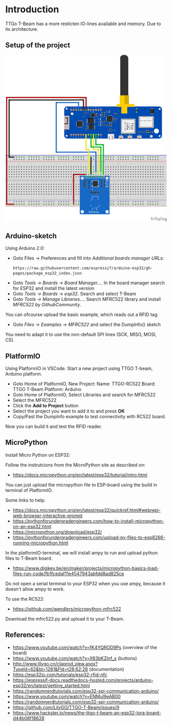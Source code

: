 Introduction
============

TTGo T-Beam has a more resticten IO-lines available and memory. Due to its architecture.

Setup of the project
--------------------

![Diagram](./TTGO-T-BEAM-RC522_bb.png)

Arduino-sketch
--------------

Using Arduino 2.0:

- Goto Files -> Preferences and fill into *Additional boards manager URLs*:
  ```
  https://raw.githubusercontent.com/espressif/arduino-esp32/gh-pages/package_esp32_index.json
  ```
- Goto *Tools -> Boards -> Board Manager...*. In the board manager search for ESP32 and install the latest version
- Goto *Tools -> Boards -> esp32*. Search and select T-Beam
- Goto *Tools -> Manage Libraries...*. Search MFRC522 library and install *MFRC522 by GithubCommunity*.

You can ofcourse upload the basic example, which reads out a RFID tag.

- Goto *Files -> Examples -> MFRC522* and select the DumpInfo() sketch

You need to adapt it to use the non-default SPI lines (SCK, MISO, MOSI, CS).

PlatformIO
----------

Using PlatformIO in VSCode. Start a new project using TTGO T-beam, Arduino platform.

- Goto Home of PlatformIO, New Project: 
  Name: TTGO-RC522
  Board: TTGO T-Beam
  Platform: Arduino
- Goto Home of PlatformIO, Select Libraries and search for MFRC522 
- Select the MFRC522
- Click the **Add to Project** button
- Select the project you want to add it to and press **OK**
- Copy/Past the DumpInfo example to test connectivity with RC522 board.

Now you can build it and test the RFID reader.

MicroPython
-----------

Install Micro Python on ESP32:

Follow the instrutcions from the MicroPython site as described on:
- https://docs.micropython.org/en/latest/esp32/tutorial/intro.html

You can just upload the micropython file to ESP-board using the build in terminal of PlatformIO.

Some links to help:
- https://docs.micropython.org/en/latest/esp32/quickref.html#webrepl-web-browser-interactive-prompt
- https://pythonforundergradengineers.com/how-to-install-micropython-on-an-esp32.html
- https://micropython.org/download/esp32/
- https://pythonforundergradengineers.com/upload-py-files-to-esp8266-running-micropython.html

In the platformIO-terminal, we will install ampy to run and upload python files to T-Beam board.

- https://www.digikey.be/en/maker/projects/micropython-basics-load-files-run-code/fb1fcedaf11e4547943abfdd8ad825ce

Do not open a serial terminal to your ESP32 when you use ampy, because it doesn't allow ampy to work.


To use the RC522:

- https://github.com/wendlers/micropython-mfrc522

Download the mfrc522.py and upload it to your T-Beam.

References:
-----------

- https://www.youtube.com/watch?v=fK4YQROD9Ps (overview of the board)
- https://www.youtube.com/watch?v=X63bKZInf_s (buttons)
- http://www.lilygo.cn/claprod_view.aspx?TypeId=62&Id=1281&FId=t28:62:28 (documentation)
- https://esp32io.com/tutorials/esp32-rfid-nfc
- https://espressif-docs.readthedocs-hosted.com/projects/arduino-esp32/en/latest/getting_started.html
- https://randomnerdtutorials.com/esp32-spi-communication-arduino/
- https://www.youtube.com/watch?v=ENMul9eAB00
- https://randomnerdtutorials.com/esp32-spi-communication-arduino/
- https://github.com/LilyGO/TTGO-T-Beam/issues/9
- https://www.hackster.io/news/the-ttgo-t-beam-an-esp32-lora-board-d44b08f18628

